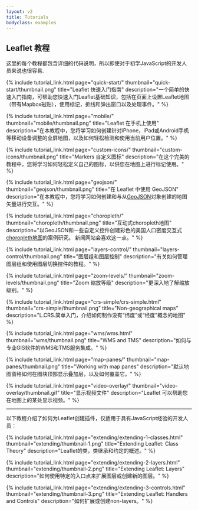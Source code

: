 ```yaml
---
layout: v2
title: Tutorials
bodyclass: examples
---
```


## Leaflet 教程

这里的每个教程都包含详细的代码说明，所以即使对于初学JavaScript的开发人员来说也很容易.


{% include tutorial_link.html
page="quick-start/"
thumbnail="quick-start/thumbnail.png"
title="Leaflet 快速入门指南"
description="一个简单的快速入门指南，可帮助您快速入门Leaflet基础知识，包括在页面上设置Leaflet地图（带有Mapbox磁贴），使用标记，折线和弹出窗口以及处理事件。"
%}


{% include tutorial_link.html
page="mobile/"
thumbnail="mobile/thumbnail.png"
title="Leaflet 在手机上使用"
description="在本教程中，您将学习如何创建针对iPhone，iPad或Android手机等移动设备调整的全屏地图，以及如何轻松检测和使用当前用户位置。"
%}


{% include tutorial_link.html
page="custom-icons/"
thumbnail="custom-icons/thumbnail.png"
title="Markers 自定义图标"
description="在这个完美的教程中，您将学习如何轻松定义自己的图标，以供您在地图上进行标记使用。"
%}


{% include tutorial_link.html
page="geojson/"
thumbnail="geojson/thumbnail.png"
title="在 Leaflet 中使用 GeoJSON"
description="在本教程中，您将学习如何创建和与从[GeoJSON](http://geojson.org/)对象创建的地图矢量进行交互。"
%}


{% include tutorial_link.html
page="choropleth/"
thumbnail="choropleth/thumbnail.png"
title="互动式choropleth地图"
description="以GeoJSON和一些自定义控件创建彩色的美国人口密度交互式[choropleth地图](http://en.wikipedia.org/wiki/Choropleth_map)的案例研究。 新闻网站会喜欢这一点。"
%}


{% include tutorial_link.html
page="layers-control/"
thumbnail="layers-control/thumbnail.png"
title="图层组和图层控制"
description="有关如何管理图层组和使用图层切换控件的教程。"
%}


{% include tutorial_link.html
page="zoom-levels/"
thumbnail="zoom-levels/thumbnail.png"
title="Zoom 缩放等级"
description="更深入地了解缩放级别。"
%}

{% include tutorial_link.html
page="crs-simple/crs-simple.html"
thumbnail="crs-simple/thumbnail.png"
title="Non-geographical maps"
description="L.CRS.简单入门，介绍如何制作没有“纬度”或“经度”概念的地图"
%}


{% include tutorial_link.html
page="wms/wms.html"
thumbnail="wms/thumbnail.png"
title="WMS and TMS"
description="如何与专业GIS软件的WMS和TMS服务集成。"
%}


{% include tutorial_link.html
page="map-panes/"
thumbnail="map-panes/thumbnail.png"
title="Working with map panes"
description="默认地图窗格如何在图块顶部显示叠加层，以及如何覆盖它。"
%}


{% include tutorial_link.html
page="video-overlay/"
thumbnail="video-overlay/thumbnail.gif"
title="显示视频文件"
description="Leaflet 可以帮助您在地图上的某处显示视频。"
%}

***

以下教程介绍了如何为Leaflet创建插件，仅适用于具有JavaScript经验的开发人员：


{% include tutorial_link.html
page="extending/extending-1-classes.html"
thumbnail="extending/thumbnail-1.png"
title="Extending Leaflet: Class Theory"
description="Leaflet的类，类继承和约定的概述。"
%}


{% include tutorial_link.html
page="extending/extending-2-layers.html"
thumbnail="extending/thumbnail-2.png"
title="Extending Leaflet: Layers"
description="如何使用特定的入口点来扩展图层或创建新的图层。"
%}


{% include tutorial_link.html
page="extending/extending-3-controls.html"
thumbnail="extending/thumbnail-3.png"
title="Extending Leaflet: Handlers and Controls"
description="如何扩展或创建non-layers。"
%}

